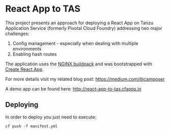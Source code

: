 # React App to TAS

This project presents an approach for deploying a React App on Tanzu Application Service (formerly Pivotal Cloud Foundry) addressing two major challenges:

1. Config management - especially when dealing with multiple environments
2. Enabling hash routes

The application uses the [NGINX buildpack](https://github.com/cloudfoundry/nginx-buildpack) and was bootstrapped with [Create React App](https://github.com/facebook/create-react-app).

For more details visit my related blog post: https://medium.com/@camposer

A demo app can be found here: http://react-app-to-tas.cfapps.io

## Deploying

In order to deploy you just need to execute:
```
cf push -f manifest.yml 
```
